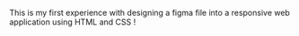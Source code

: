 This is my first experience with designing a figma file into a responsive web application using HTML and CSS !
